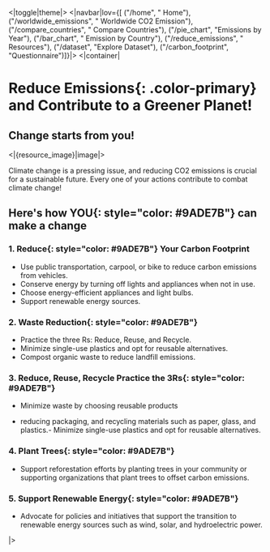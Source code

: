 <|toggle|theme|>
<|navbar|lov={[ ("/home", " Home"), ("/worldwide_emissions", " Worldwide CO2 Emission"), ("/compare_countries", " Compare Countries"), ("/pie_chart", "Emissions by Year"), ("/bar_chart", " Emission by Country"), ("/reduce_emissions", " Resources"), ("/dataset", "Explore Dataset"), ("/carbon_footprint", "Questionnaire")]}|>
<|container|

#  Reduce **Emissions**{: .color-primary} and Contribute to a Greener Planet!

## Change starts from you!

<|{resource_image}|image|> 

Climate change is a pressing issue, and reducing CO2 emissions is crucial for a sustainable future. Every one of your
actions contribute to combat climate change!

## Here's how **YOU**{: style="color: #9ADE7B"} can make a change

### 1. **Reduce**{: style="color: #9ADE7B"} Your Carbon Footprint  

- Use public transportation, carpool, or bike to reduce carbon emissions from vehicles.                    
- Conserve energy by turning off lights and appliances when not in use.
- Choose energy-efficient appliances and light bulbs.
- Support renewable energy sources.

### 2. Waste **Reduction**{: style="color: #9ADE7B"}

- Practice the three Rs: Reduce, Reuse, and Recycle.
- Minimize single-use plastics and opt for reusable alternatives.
- Compost organic waste to reduce landfill emissions.

### 3. Reduce, Reuse, Recycle **Practice the 3Rs**{: style="color: #9ADE7B"}

- Minimize waste by choosing reusable products

- reducing packaging, and recycling materials such as paper, glass, and plastics.- Minimize single-use plastics and opt for reusable alternatives.

### 4. **Plant Trees**{: style="color: #9ADE7B"}

- Support reforestation efforts by planting trees in your community or supporting organizations that plant trees to offset carbon emissions.

### 5. Support **Renewable Energy**{: style="color: #9ADE7B"}

- Advocate for policies and initiatives that support the transition to renewable energy sources such as wind, solar, and hydroelectric power.



|>
